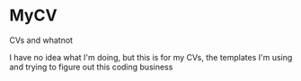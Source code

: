 # MyCV
CVs and whatnot

I have no idea what I'm doing, but this is for my CVs, the templates I'm using and trying to figure out this coding business 
